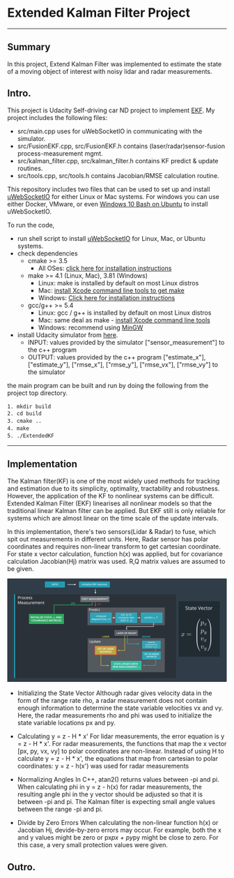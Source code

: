 # **Extended Kalman Filter Project**

---

## Summary
In this project, Extend Kalman Filter was implemented to estimate the state of a moving object of interest with noisy lidar and radar measurements.

[//]: # (Image References)

[image1]: ./EKF_architecture.png "function blocks"


## Intro.

This project is Udacity Self-driving car ND project to implement [EKF](https://en.wikipedia.org/wiki/Extended_Kalman_filter).
My project includes the following files:
* src/main.cpp uses for uWebSocketIO in communicating with the simulator.
* src/FusionEKF.cpp, src/FusionEKF.h contains (laser/radar)sensor-fusion process-measurement mgmt.
* src/kalman_filter.cpp, src/kalman_filter.h contains KF predict & update routines.
* src/tools.cpp, src/tools.h contains Jacobian/RMSE calculation routine.


This repository includes two files that can be used to set up and install [uWebSocketIO](https://github.com/uWebSockets/uWebSockets) for either Linux or Mac systems. For windows you can use either Docker, VMware, or even [Windows 10 Bash on Ubuntu](https://www.howtogeek.com/249966/how-to-install-and-use-the-linux-bash-shell-on-windows-10/) to install uWebSocketIO. 

To run the code,
- run shell script to install [uWebSocketIO](https://github.com/uWebSockets/uWebSockets) for Linux, Mac, or Ubuntu systems.
- check dependencies
    * cmake >= 3.5
      * All OSes: [click here for installation instructions](https://cmake.org/install/)
    * make >= 4.1 (Linux, Mac), 3.81 (Windows)
      * Linux: make is installed by default on most Linux distros
      * Mac: [install Xcode command line tools to get make](https://developer.apple.com/xcode/features/)
      * Windows: [Click here for installation instructions](http://gnuwin32.sourceforge.net/packages/make.htm)
    * gcc/g++ >= 5.4
      * Linux: gcc / g++ is installed by default on most Linux distros
      * Mac: same deal as make - [install Xcode command line tools](https://developer.apple.com/xcode/features/)
      * Windows: recommend using [MinGW](http://www.mingw.org/)
- install Udacity simulator from [here](https://github.com/udacity/self-driving-car-sim/releases).
  * INPUT: values provided by the simulator ["sensor_measurement"] to the c++ program
  * OUTPUT: values provided by the c++ program ["estimate_x"], ["estimate_y"], ["rmse_x"], ["rmse_y"], ["rmse_vx"], ["rmse_vy"] to the simulator

the main program can be built and run by doing the following from the project top directory.
```sh
1. mkdir build
2. cd build
3. cmake ..
4. make
5. ./ExtendedKF
```
---

## Implementation

The Kalman filter(KF) is one of the most widely used methods for tracking and estimation due to its simplicity,
optimality, tractability and robustness. However, the application of the KF to nonlinear systems can be difficult.
Extended Kalman Filter (EKF) linearises all nonlinear models so that the traditional linear Kalman filter can be applied. 
But EKF still is only reliable for systems which are almost linear on the time scale of the update intervals.

In this implementation, there's two sensors(Lidar & Radar) to fuse, which spit out measurements in different units. Here, Radar sensor has polar coordinates and requires non-linear transform to get cartesian coordinate. For state x vector calculation, function h(x) was applied, but for covariance calculation Jacobian(Hj) matrix was used. R,Q matrix values are assumed to be given.

![alt text][image1] 

* Initializing the State Vector
Although radar gives velocity data in the form of the range rate rho, a radar measurement does not contain enough information to determine the state variable velocities vx and vy. Here, the radar measurements rho and phi was used to initialize the state variable locations px and py.

* Calculating y = z - H * x'
For lidar measurements, the error equation is y = z - H * x'. For radar measurements, the functions that map the x vector [px, py, vx, vy] to polar coordinates are non-linear. Instead of using H to calculate y = z - H * x', the equations that map from cartesian to polar coordinates: y = z - h(x') was used for radar measurements

* Normalizing Angles
In C++, atan2() returns values between -pi and pi. When calculating phi in y = z - h(x) for radar measurements, the resulting angle phi in the y vector should be adjusted so that it is between -pi and pi. The Kalman filter is expecting small angle values between the range -pi and pi. 

* Divide by Zero Errors
When calculating the non-linear function h(x) or Jacobian Hj, devide-by-zero errors may occur. For example, both the x and y values might be zero or px*px + py*py might be close to zero. For this case, a very small protection values were given.


## Outro.

